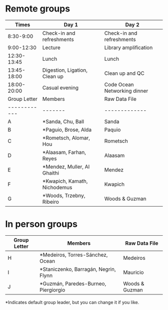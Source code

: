 # Remote groups

Times            | Day 1 | Day 2 |
-----            | ------ | ------- |
8:30-9:00       | Check-in and refreshments | Check-in and refreshments |
9:00-12:30      | Lecture | Library amplification |
12:30-13:45 | Lunch | Lunch |
13:45-18:00 | Digestion, Ligation, Clean up | Clean up and QC |
18:00-20:00 | Casual evening        | Code Ocean Networking dinner |
Group Letter | Members | Raw Data File | Breakout Room Link |
------------ | ------- | ------------- | ------------------ |
A | \*Sanda, Chu, Ball | Sanda | (link) | 
B | \*Paguio, Brose, Alda | Paquio | (link) | 
C | \*Rometsch, Alomar, Hou | Rometsch | (link) | 
D | \*Alaasam, Farhan, Reyes | Alaasam | (link) | 
E | \*Mendez, Muller, Al Ghaithi | Mendez | (link) | 
F | \*Kwapich, Kamath, Nichodemus | Kwapich | (link) | 
G | \*Woods, Trzebny, Ribeiro | Woods & Guzman | (link) | 


# In person groups
Group Letter | Members | Raw Data File |
------------ | ------- | ------------- |
H | \*Medeiros, Torres-Sánchez, Ocean | Medeiros |
I | \*Staniczenko, Barragán, Negrin, Flynn | Mauricio |
J | \*Guzmán, Paredes-Burneo, Piergiorgio | Woods & Guzman |

\*Indicates default group leader, but you can change it if you like.

